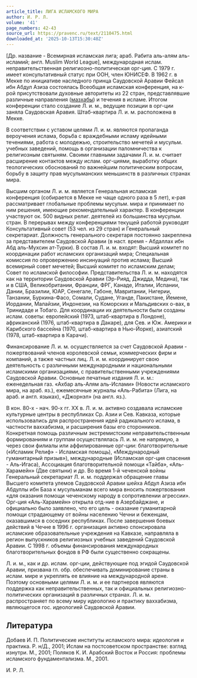 ```yaml
---
article_title: ЛИГА ИСЛАМСКОГО МИРА
author: И. Р. Л.
volume: '41'
page_numbers: 42-43
source_url: https://pravenc.ru/text/2110475.html
downloaded_at: '2025-10-13T15:30:48Z'
---
```


[Др. название - Всемирная исламская лига; араб. Рабита аль-алям аль-исламий; англ. Muslim World League], международная ислам. неправительственная религиозно-политическая орг-ция. С 1979 г. имеет консультативный статус при ООН, член ЮНИСЕФ. В 1962 г. в Мекке по инициативе наследного принца Саудовской Аравии Фейсал ибн Абдул Азиза состоялась Всеобщая исламская конференция, на к-рой присутствовали духовные авторитеты из 22 стран, представлявшие различные направления ([мазхабы](https://pravenc.ru/text/мазхабы.html)) и течения в исламе. Итогом конференции стало создание Л. и. м., ведущие позиции в орг-ции заняла Саудовская Аравия. Штаб-квартира Л. и. м. расположена в Мекке.

В соответствии с уставом целями Л. и. м. являются пропаганда вероучения ислама, борьба с враждебными исламу идейными течениями, работа с молодежью, строительство мечетей и мусульм. учебных заведений, помощь в организации паломничества к религиозным святыням. Своими главными задачами Л. и. м. считает расширение контактов между ислам. орг-циями, выработку общих теологических обоснований по важнейшим политическим вопросам, борьбу в защиту прав мусульманских меньшинств в различных странах мира.

Высшим органом Л. и. м. является Генеральная исламская конференция (собирается в Мекке не чаще одного раза в 5 лет), к-рая рассматривает глобальные проблемы мусульм. мира и принимает по ним решения, имеющие рекомендательный характер. В конференции участвуют ок. 500 видных религ. деятелей из большинства мусульм. стран. В перерывах между конференциями текущей работой руководят Консультативный совет (53 чел. из 29 стран) и Генеральный секретариат. Должность генерального секретаря постоянно закреплена за представителем Саудовской Аравии (в наст. время - Абдаллах ибн Абд аль-Мухсин ат-Турки). В состав Л. и. м. входят: Высший комитет по координации работ исламских организаций мира; Специальная комиссия по опровержению инсинуаций против ислама; Высший всемирный совет мечетей; Высший комитет по исламским делам; Совет по исламской философии. Представительства Л. и. м. находятся как на территории Саудовской Аравии (Эр-Рияд, Джидда, Медина), так и в США, Великобритании, Франции, ФРГ, Канаде, Италии, Испании, Дании, Бразилии, ЮАР, Сенегале, Габоне, Мавритании, Нигерии, Танзании, Буркина-Фасо, Сомали, Судане, Уганде, Пакистане, Йемене, Иордании, Малайзии, Индонезии, на Коморских и Мальдивских о-вах, в Тринидаде и Тобаго. Для координации их деятельности были созданы ислам. советы: европейский (1973, штаб-квартира в Лондоне), африканский (1976, штаб-квартира в Дакаре), для Сев. и Юж. Америки и Карибского бассейна (1970, штаб-квартира в Нью-Йорке), азиатский (1978, штаб-квартира в Карачи).

Финансирование Л. и. м. осуществляется за счет Саудовской Аравии - пожертвований членов королевской семьи, коммерческих фирм и компаний, а также частных лиц. Л. и. м. координирует свою деятельность с различными международными и национальными исламскими организациями, с правительственными учреждениями Саудовской Аравии. Основные печатные издания Л. и. м.: еженедельная газ. «Ахбар аль-Алям аль-Ислами» (Новости исламского мира, на араб. яз.), ежемесячные журналы «Аль-Рабита» (Лига, на араб. и англ. языках), «Джорнэл» (на англ. яз.).

В кон. 80-х - нач. 90-х гг. XX в. Л. и. м. активно создавала исламские культурные центры в республиках Ср. Азии и Сев. Кавказа, которые использовались для распространения идей радикального ислама, в частности ваххабизма, и расширения базы его сторонников. Конкретная помощь различным экстремистским неправительственным формированиям и группам осуществлялась Л. и. м. не напрямую, а через свои филиалы или аффилированные орг-ции: благотворительные («Исламик Релиф» - Исламская помощь), «Международный гуманитарный призыв»), международные (Исламская орг-ция спасения - Аль-Игаса), Ассоциация благотворительной помощи «Тайба», «Аль-Харамейн» (Две святыни) и др. Во время 1-й чеченской войны Генеральный секретариат Л. и. м. поддержал обращение главы Высшего комитета улемов Саудовской Аравии шейха Абдул Азиза ибн Абдуллы ибн База к мусульманам всего мира вносить пожертвования «для оказания помощи чеченскому народу в сопротивлении агрессии». Орг-ция «Аль-Харамейн» открыла отд-ние в Азербайджане, и официально было заявлено, что его цель - оказание гуманитарной помощи страдающему от войны населению Чечни и беженцам, оказавшимся в соседних республиках. После завершения боевых действий в Чечне в 1996 г. организация активно спонсировала исламские образовательные учреждения на Кавказе, направляла в регион выпускников религиозных учебных заведений Саудовской Аравии. С 1998 г. объемы финансирования международных благотворительных фондов в РФ были существенно сокращены.

Л. и. м., как и др. ислам. орг-ции, действующие под эгидой Саудовской Аравии, призвана гл. обр. обеспечивать доминирование страны в ислам. мире и укреплять ее влияние на международной арене. Поэтому основными целями Л. и. м. и ее партнеров являются поддержка как неправительственных, так и официальных религиозно-политических организаций в различных странах. Л. и. м. распространяет по всему миру идеологию и практику ваххабизма, являющегося гос. идеологией Саудовской Аравии.

## Литература

Добаев И. П. Политические институты исламского мира: идеология и практика. Р. н/Д., 2001; Ислам на постсоветском пространстве: взгляд изнутри. М., 2001; Поляков К. И. Арабский Восток и Россия: проблемы исламского фундаментализма. М., 2001.

И. Р. Л.
